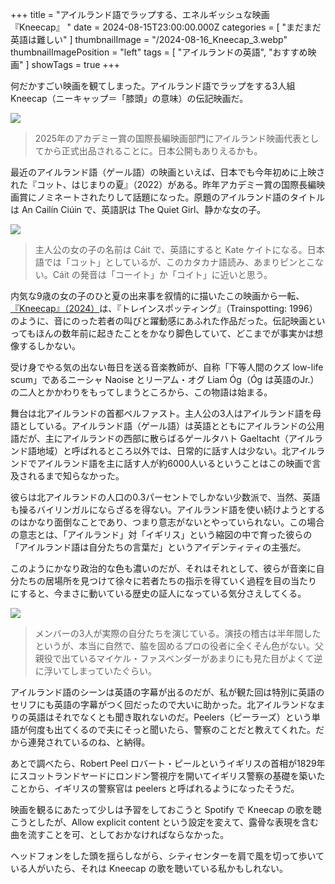 +++
title = "アイルランド語でラップする、エネルギッシュな映画『Kneecap』 "
date = 2024-08-15T23:00:00.000Z
categories = [ "まだまだ英語は難しい" ]
thumbnailImage = "/2024-08-16_Kneecap_3.webp"
thumbnailImagePosition = "left"
tags = [ "アイルランドの英語", "おすすめ映画" ]
showTags = true
+++

何だかすごい映画を観てしまった。アイルランド語でラップをする3人組 Kneecap（ニーキャップ＝「膝頭」の意味）の伝記映画だ。

<!--more-->

![](/2024-08-16_Kneecap_1.webp)

> 2025年のアカデミー賞の国際長編映画部門にアイルランド映画代表としてから正式出品されることに。日本公開もありえるかも。

最近のアイルランド語（ゲール語）の映画といえば、日本でも今年初めに上映された『コット、はじまりの夏』（2022）がある。昨年アカデミー賞の国際長編映画賞にノミネートされたりして話題になった。原題のアイルランド語のタイトルは An Cailín Ciúin で、英語訳は The Quiet Girl、静かな女の子。

![](/2024-08-16_Kneecap_0.webp)

> 主人公の女の子の名前は Cáit で、英語にすると Kate ケイトになる。日本語では「コット」としているが、このカタカナ語読み、あまりピンとこない。Cáit の発音は「コーイト」か「コイト」に近いと思う。

内気な9歳の女の子のひと夏の出来事を叙情的に描いたこの映画から一転、[『Kneecap』（2024）](https://www.kneecap.ie/)は、『トレインスポッティング』（Trainspotting: 1996）のように、音にのった若者の叫びと躍動感にあふれた作品だった。伝記映画といってもほんの数年前に起きたことをかなり脚色していて、どこまでが事実かは想像するしかない。

受け身でやる気の出ない毎日を送る音楽教師が、自称「下等人間のクズ low-life scum」であるニーシャ Naoise とリーアム・オグ Liam Óg（Óg は英語のJr.）の二人とかかわりをもってしまうところから、この物語は始まる。

舞台は北アイルランドの首都ベルファスト。主人公の3人はアイルランド語を母語としている。アイルランド語（ゲール語）は英語とともにアイルランドの公用語だが、主にアイルランドの西部に散らばるゲールタハト Gaeltacht（アイルランド語地域）と呼ばれるところ以外では、日常的に話す人は少ない。北アイルランドでアイルランド語を主に話す人が約6000人いるということはこの映画で言及されるまで知らなかった。

彼らは北アイルランドの人口の0.3パーセントでしかない少数派で、当然、英語も操るバイリンガルにならざるを得ない。アイルランド語を使い続けようとするのはかなり面倒なことであり、つまり意志がないとやっていられない。この場合の意志とは、「アイルランド」対「イギリス」という縮図の中で育った彼らの「アイルランド語は自分たちの言葉だ」というアイデンティティの主張だ。

このようにかなり政治的な色も濃いのだが、それはそれとして、彼らが音楽に自分たちの居場所を見つけて徐々に若者たちの指示を得ていく過程を目の当たりにすると、今まさに動いている歴史の証人になっている気分さえしてくる。

![](/2024-08-16_Kneecap_3.webp)

> メンバーの3人が実際の自分たちを演じている。演技の稽古は半年間したというが、本当に自然で、脇を固めるプロの役者に全くそん色がない。父親役で出ているマイケル・ファスベンダーがあまりにも見た目がよくて逆に浮いてしまっていたぐらい。

アイルランド語のシーンは英語の字幕が出るのだが、私が観た回は特別に英語のセリフにも英語の字幕がつく回だったので大いに助かった。北アイルランドなまりの英語はそれでなくとも聞き取れないのだ。Peelers（ピーラーズ）という単語が何度も出てくるので夫にそっと聞いたら、警察のことだと教えてくれた。だから連発されているのね、と納得。

あとで調べたら、Robert Peel ロバート・ピールというイギリスの首相が1829年にスコットランドヤードにロンドン警視庁を開いてイギリス警察の基礎を築いたことから、イギリスの警察官は peelers と呼ばれるようになったそうだ。

映画を観るにあたって少しは予習をしておこうと Spotify で Kneecap の歌を聴こうとしたが、Allow explicit content という設定を変えて、露骨な表現を含む曲を流すことを可、としておかなければならなかった。

ヘッドフォンをした頭を揺らしながら、シティセンターを肩で風を切って歩いている人がいたら、それは Kneecap の歌を聴いている私かもしれない。
